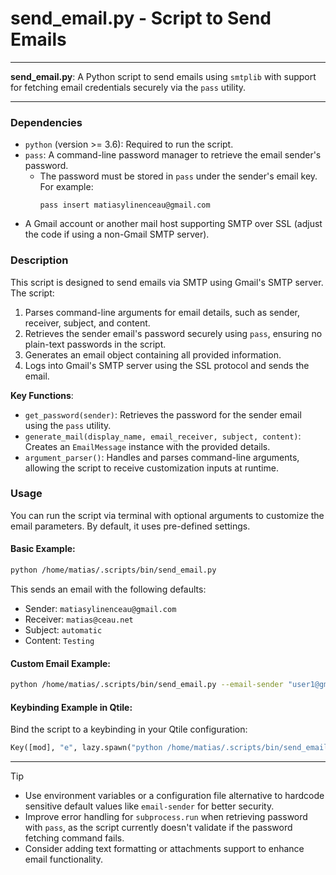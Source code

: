 # send_email.py - Script to Send Emails

---

**send_email.py**: A Python script to send emails using `smtplib` with support for fetching email credentials securely via the `pass` utility.

---

### Dependencies

- `python` (version >= 3.6): Required to run the script.
- `pass`: A command-line password manager to retrieve the email sender's password.
  - The password must be stored in `pass` under the sender's email key. For example:
    ```
    pass insert matiasylinenceau@gmail.com
    ```
- A Gmail account or another mail host supporting SMTP over SSL (adjust the code if using a non-Gmail SMTP server).

### Description

This script is designed to send emails via SMTP using Gmail's SMTP server. The script:
1. Parses command-line arguments for email details, such as sender, receiver, subject, and content.
2. Retrieves the sender email's password securely using `pass`, ensuring no plain-text passwords in the script.
3. Generates an email object containing all provided information.
4. Logs into Gmail's SMTP server using the SSL protocol and sends the email.

**Key Functions**:
- `get_password(sender)`: Retrieves the password for the sender email using the `pass` utility.
- `generate_mail(display_name, email_receiver, subject, content)`: Creates an `EmailMessage` instance with the provided details.
- `argument_parser()`: Handles and parses command-line arguments, allowing the script to receive customization inputs at runtime.

### Usage

You can run the script via terminal with optional arguments to customize the email parameters. By default, it uses pre-defined settings.

#### **Basic Example**:
```bash
python /home/matias/.scripts/bin/send_email.py
```
This sends an email with the following defaults:
- Sender: `matiasylinenceau@gmail.com`
- Receiver: `matias@ceau.net`
- Subject: `automatic`
- Content: `Testing`

#### **Custom Email Example**:
```bash
python /home/matias/.scripts/bin/send_email.py --email-sender "user1@gmail.com" --email-receiver "user2@example.com" --subject "Hello there!" --content "This is a test email." --display-name "User1"
```

#### **Keybinding Example in Qtile**:
Bind the script to a keybinding in your Qtile configuration:
```python
Key([mod], "e", lazy.spawn("python /home/matias/.scripts/bin/send_email.py"))
```

---

> [!TIP] 
> - Use environment variables or a configuration file alternative to hardcode sensitive default values like `email-sender` for better security.
> - Improve error handling for `subprocess.run` when retrieving password with `pass`, as the script currently doesn't validate if the password fetching command fails.
> - Consider adding text formatting or attachments support to enhance email functionality.